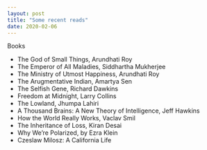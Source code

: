 ```yaml
---
layout: post
title: "Some recent reads"
date: 2020-02-06
---
```


Books
- The God of Small Things, Arundhati Roy
- The Emperor of All Maladies, Siddhartha Mukherjee
- The Ministry of Utmost Happiness, Arundhati Roy
- The Arugmentative Indian, Amartya Sen
- The Selfish Gene, Richard Dawkins
- Freedom at Midnight, Larry Collins
- The Lowland, Jhumpa Lahiri
- A Thousand Brains: A New Theory of Intelligence, Jeff Hawkins
- How the World Really Works, Vaclav Smil
- The Inheritance of Loss, Kiran Desai
- Why We’re Polarized, by Ezra Klein
- Czeslaw Milosz: A California Life
